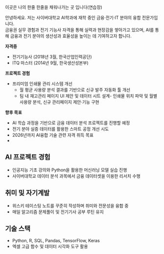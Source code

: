 이곳은 나의 한줄 한줄을 채워나가는 곳 입니다(연습장)

안녕하세요. 저는 사이버대학교 AI학과에 재학 중인 금융·전기·IT 분야의 융합 전문가입니다.  
금융권 실무 경험과 전기 기능사 자격을 통해 실력과 현장감을 쌓아가고 있으며, AI를 통해 금융과 전기 분야의 생산성과 효율성을 높이는 데 기여하고자 합니다.


**자격증**
- 전기기능사 (2018년 3월, 한국산업인력공단)
- ITQ 마스터 (2014년 9월, 한국생산성본부)

**프로젝트 경험**
- 프리미엄  인쇄물 관리 시스템 개선
  - 월 평균 사용량 분석 결과를 기반으로 신규 발주 자동화 툴 개선
  - 팀 내 재고관리 페이지 UI 제안 및 데이터 시트 설계- 인쇄물 위치 파악 및 월별 사용량 분석, 신규 관리페이지 제안·기능 구현

**향후 목표**
- AI 학습 과정을 기반으로 금융 데이터 분석 프로젝트를 진행할 예정
- 전기 분야 실증 데이터를 활용한 스마트 공정 개선 시도
- 2026년까지 AI융합 기술 관련 자격 취득 목표
- 
## AI 프로젝트 경험
- 인공지능 기초 강의와 Python을 활용한 머신러닝 모델 실습 진행  
- 사이버대학교 데이터 분석 과목에서 금융 데이터셋을 이용한 리서치 수행

## 취미 및 자기계발
- 위스키 테이스팅 노트를 꾸준히 작성하며 취미와 전문성을 융합 중  
- 매일 알고리즘 문제풀이 및 전기기사 공부 루틴 유지

## 기술 스택
- Python, R, SQL, Pandas, TensorFlow, Keras  
- 엑셀 고급 함수 및 데이터 시각화 도구 활용
